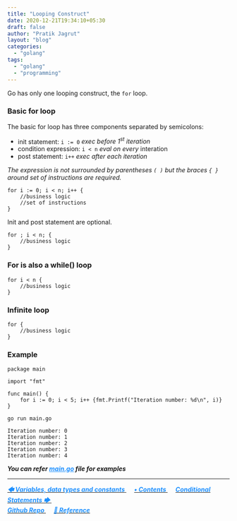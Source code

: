 ```yaml
---
title: "Looping Construct"
date: 2020-12-21T19:34:10+05:30
draft: false
author: "Pratik Jagrut"
layout: "blog"
categories:
  - "golang"
tags:
  - "golang"
  - "programming"
---
```


Go has only one looping construct, the `for` loop.

### Basic for loop

The basic for loop has three components separated by semicolons:

- init statement: `i := 0` *exec before 1<sup>st</sup> iteration*
- condition expression: `i < n` *eval on every* interation
- post statement: `i++` *exec after each iteration*

*The expression is not surrounded by parentheses `( )` but the braces `{ }` around set of instructions are required.*

```
for i := 0; i < n; i++ {
    //business logic
    //set of instructions
}
```

Init and post statement are optional.

```
for ; i < n; {
    //business logic
}
```

### For is also a while() loop

```
for i < n {
    //business logic
}
```

### Infinite loop

```
for {
    //business logic
}
```

### Example

```
package main

import "fmt"

func main() {
	for i := 0; i < 5; i++ {fmt.Printf("Iteration number: %d\n", i)}
}
```

```
go run main.go

Iteration number: 0
Iteration number: 1
Iteration number: 2
Iteration number: 3
Iteration number: 4
```

***You can refer <a href="https://github.com/pratikjagrut/go-tutorial/tree/master/03_for_loop/main.go" style="color:DodgerBlue" target="_blank">main.go</a> file for examples***

<hr>

<a href="/blog/golang/vdc">
  <b style="color:DodgerBlue">
    <i>🡄 Variables, data types and constants</i>
  </b>
</a> &emsp;

<a href="/blog/golang/contents">
  <b style="color:DodgerBlue">
    <i>• Contents</i>
  </b>
</a>  &emsp;

<a href="/blog/golang/if_else">
    <b style="color:DodgerBlue">
        <i>Conditional Statements 🡆</i>
    </b>
</a>  &emsp;

<br>

<a href="https://github.com/pratikjagrut/go-tutorial" target="_blank">
  <b style="color:DodgerBlue" class="fab fa-github">
    <i>Github Repo</i>
  </b>
</a>  &emsp;

<a href="https://github.com/pratikjagrut/go-tutorial/blob/master/REFERENCE.md" target="_blank">
  <b style="color:DodgerBlue">
    <i>&#128279; Reference</i>
  </b>
</a>